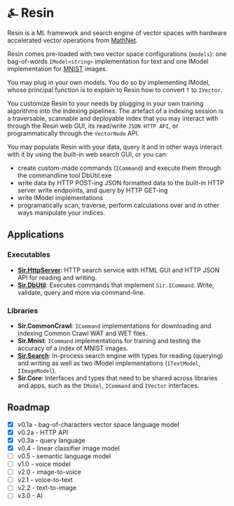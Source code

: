 # &#9084; Resin

Resin is a ML framework and search engine of vector spaces with hardware accelerated vector operations 
from [MathNet](https://github.com/mathnet/mathnet-numerics).

Resin comes pre-loaded with two vector space configurations (`models`): one bag-of-words `IModel<string>` implementation for text 
and one IModel<IImage> implementation for [MNIST](http://yann.lecun.com/exdb/mnist/) images. 

You may plug in your own models. You do so by implementing IModel<T>, whose principal function is to explain to Resin 
how to convert `T` to `IVector`.  

You customize Resin to your needs by plugging in your own training algorithms into the indexing pipelines. 
The artefact of a indexing session is a traversable, scannable and deployable index that you may interact with through 
the Resin web GUI, its read/write `JSON HTTP API`, or programmatically through the `VectorNode` API.

You may populate Resin with your data, query it and in other ways interact with it by using 
the built-in web search GUI, or you can:  
- create custom-made commands (`ICommand`) and execute them through the commandline tool DbUtil.exe  
- write data by HTTP POST-ing JSON formatted data to the built-in HTTP server write endpoints, and query by HTTP GET-ing  
- write IModel<T> implementations 
- programatically scan, traverse, perform calculations over and in other ways manipulate your indices.

## Applications

### Executables

- __[Sir.HttpServer](https://github.com/kreeben/resin/blob/master/src/Sir.HttpServer/README.md)__: HTTP search service with HTML GUI and HTTP JSON API for reading and writing.  
- __[Sir.DbUtil](https://github.com/kreeben/resin/blob/master/src/Sir.DbUtil/README.md)__: Executes commands that implement `Sir.ICommand`. Write, validate, query and more via command-line.

### Libraries

- __Sir.CommonCrawl__: `ICommand` implementations for downloading and indexing Common Crawl WAT and WET files.  
- __Sir.Mnist__: `ICommand` implementations for training and testing the accuracy of a index of MNIST images.  
- __[Sir.Search](https://github.com/kreeben/resin/blob/master/src/Sir.Search/README.md)__: In-process search engine with types for reading (querying) and writing as well as two IModel implementations (`ITextModel`, `IImageModel`).  
- __Sir.Core__: Interfaces and types that need to be shared across libraries and apps, such as the `IModel`, `ICommand` and `IVector` interfaces.

## Roadmap

- [x] v0.1a - bag-of-characters vector space language model
- [x] v0.2a - HTTP API
- [x] v0.3a - query language
- [x] v0.4 - linear classifier image model
- [ ] v0.5 - semantic language model
- [ ] v1.0 - voice model
- [ ] v2.0 - image-to-voice
- [ ] v2.1 - voice-to-text
- [ ] v2.2 - text-to-image
- [ ] v3.0 - AI